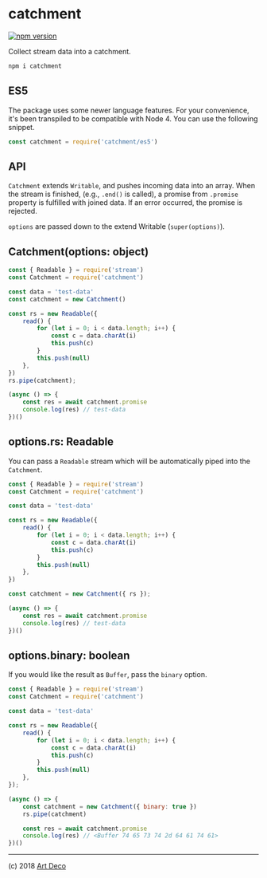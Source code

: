 # catchment

[![npm version](https://badge.fury.io/js/catchment.svg)](https://badge.fury.io/js/catchment)

Collect stream data into a catchment.

```sh
npm i catchment
```

## ES5

The package uses some newer language features. For your convenience, it's been
transpiled to be compatible with Node 4. You can use the following snippet.

```js
const catchment = require('catchment/es5')
```

## API

`Catchment` extends `Writable`, and pushes incoming data into an array. When the
stream is finished, (e.g., `.end()` is called), a promise from `.promise`
property is fulfilled with joined data. If an error occurred, the promise is
rejected.

`options` are passed down to the extend Writable (`super(options)`).

## Catchment(options: object)

```js
const { Readable } = require('stream')
const Catchment = require('catchment')

const data = 'test-data'
const catchment = new Catchment()

const rs = new Readable({
    read() {
        for (let i = 0; i < data.length; i++) {
            const c = data.charAt(i)
            this.push(c)
        }
        this.push(null)
    },
})
rs.pipe(catchment);

(async () => {
    const res = await catchment.promise
    console.log(res) // test-data
})()
```

## options.rs: Readable

You can pass a `Readable` stream which will be automatically piped into the
`Catchment`.

```js
const { Readable } = require('stream')
const Catchment = require('catchment')

const data = 'test-data'

const rs = new Readable({
    read() {
        for (let i = 0; i < data.length; i++) {
            const c = data.charAt(i)
            this.push(c)
        }
        this.push(null)
    },
})

const catchment = new Catchment({ rs });

(async () => {
    const res = await catchment.promise
    console.log(res) // test-data
})()
```

## options.binary: boolean

If you would like the result as `Buffer`, pass the `binary` option.

```js
const { Readable } = require('stream')
const Catchment = require('catchment')

const data = 'test-data'

const rs = new Readable({
    read() {
        for (let i = 0; i < data.length; i++) {
            const c = data.charAt(i)
            this.push(c)
        }
        this.push(null)
    },
});

(async () => {
    const catchment = new Catchment({ binary: true })
    rs.pipe(catchment)

    const res = await catchment.promise
    console.log(res) // <Buffer 74 65 73 74 2d 64 61 74 61>
})()
```

---

(c) 2018 [Art Deco][1]

[1]: https://artdeco.bz
